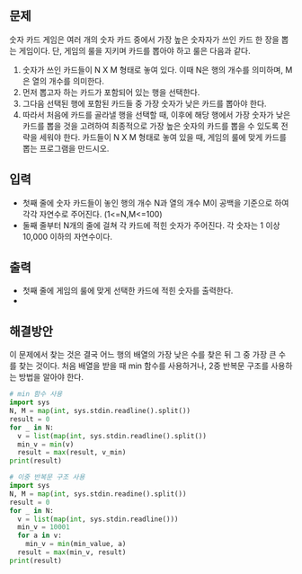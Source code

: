 ## 문제
숫자 카드 게임은 여러 개의 숫자 카드 중에서 가장 높은 숫자자가 쓰인 카드 한 장을 뽑는 게임이다. 단, 게임의 룰을 지키며 카드를 뽑아야 하고 룰은 다음과 같다.
1. 숫자가 쓰인 카드들이 N X M 형태로 놓여 있다. 이때 N은 행의 개수를 의미하며, M은 열의 개수를 의미한다.
2. 먼저 뽑고자 하는 카드가 포함되어 있는 행을 선택한다.
3. 그다음 선택된 행에 포함된 카드들 중 가장 숫자가 낮은 카드를 뽑아야 한다.
4. 따라서 처음에 카드를 골라낼 행을 선택할 때, 이후에 해당 행에서 가장 숫자가 낮은 카드를 뽑을 것을 고려하여 최종적으로 가장 높은 숫자의 카드를 뽑을 수 있도록 전략을 세워야 한다.
카드들이 N X M 형태로 놓여 있을 때, 게임의 룰에 맞게 카드를 뽑는 프로그램을 만드시오.

## 입력
- 첫째 줄에 숫자 카드들이 놓인 행의 개수 N과 열의 개수 M이 공백을 기준으로 하여 각각 자연수로 주어진다. (1<=N,M<=100)
- 둘째 줄부터 N개의 줄에 걸쳐 각 카드에 적힌 숫자가 주어진다. 각 숫자는 1 이상 10,000 이하의 자연수이다.
## 출력
- 첫째 줄에 게임의 룰에 맞게 선택한 카드에 적힌 숫자를 출력한다.
- 
## 해결방안
이 문제에서 찾는 것은 결국 어느 행의 배열의 가장 낮은 수를 찾은 뒤 그 중 가장 큰 수를 찾는 것이다. 처음 배열을 받을 때 min 함수를 사용하거나, 2중 반복문 구조를 사용하는 방법을 알아야 한다.

```python
# min 함수 사용
import sys
N, M = map(int, sys.stdin.readline().split())
result = 0
for _ in N:
  v = list(map(int, sys.stdin.readline().split())
  min_v = min(v)
  result = max(result, v_min)
print(result)
```

```python
# 이중 반복문 구조 사용
import sys
N, M = map(int, sys.stdin.readine().split())
result = 0
for _ in N:
  v = list(map(int, sys.stdin.readline()))
  min_v = 10001
  for a in v:
    min_v = min(min_value, a)
  result = max(min_v, result)
print(result)
```
